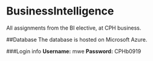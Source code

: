 # BusinessIntelligence
All assignments from the BI elective, at CPH business.

##Database
The database is hosted on Microsoft Azure.

###Login info
**Username:** mwe
**Password:** CPHb0919

